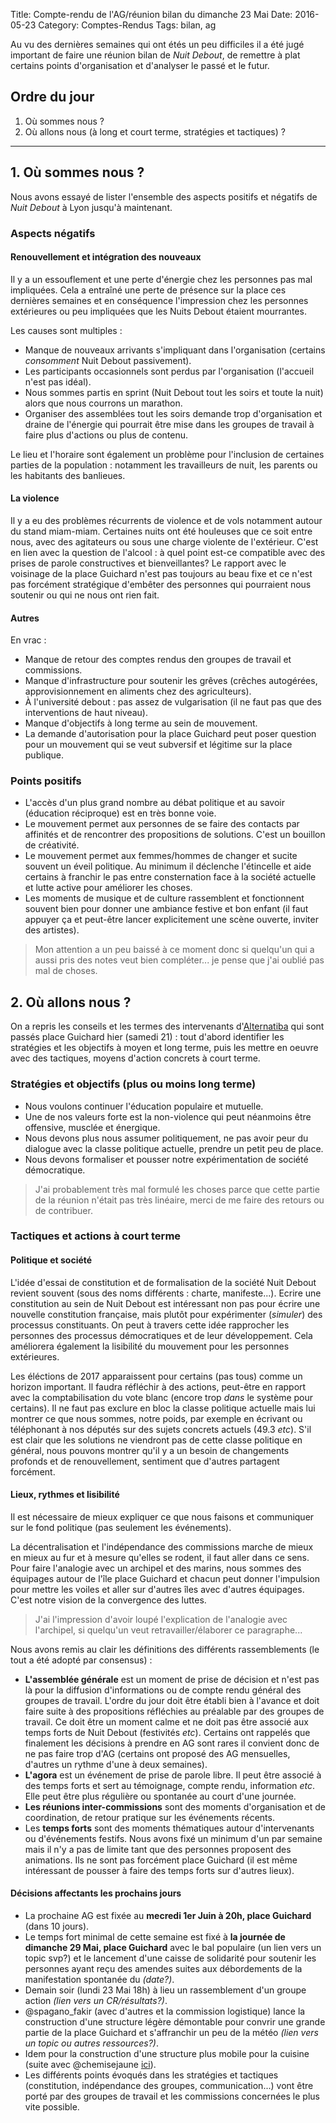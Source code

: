 Title: Compte-rendu de l'AG/réunion bilan du dimanche 23 Mai
Date: 2016-05-23
Category: Comptes-Rendus
Tags: bilan, ag



Au vu des dernières semaines qui ont étés un peu difficiles il a été jugé important de faire une réunion bilan de _Nuit Debout_, de remettre à plat certains points d'organisation et d'analyser le passé et le futur.

## Ordre du jour

1. Où sommes nous ?
2. Où allons nous (à long et court terme, stratégies et tactiques) ?

---

## 1. Où sommes nous ?

Nous avons essayé de lister l'ensemble des aspects positifs et négatifs de _Nuit Debout_ à Lyon jusqu'à maintenant.

### Aspects négatifs

#### Renouvellement et intégration des nouveaux

Il y a un essouflement et une perte d'énergie chez les personnes pas mal impliquées. Cela a entraîné une perte de présence sur la place ces dernières semaines et en conséquence l'impression chez les personnes extérieures ou peu impliquées que les Nuits Debout étaient mourrantes.

Les causes sont multiples :

- Manque de nouveaux arrivants s'impliquant dans l'organisation (certains _consomment_ Nuit Debout passivement).
- Les participants occasionnels sont perdus par l'organisation (l'accueil n'est pas idéal).
- Nous sommes partis en sprint (Nuit Debout tout les soirs et toute la nuit) alors que nous courrons un marathon.
- Organiser des assemblées tout les soirs demande trop d'organisation et draine de l'énergie qui pourrait être mise dans les groupes de travail à faire plus d'actions ou plus de contenu.

Le lieu et l'horaire sont également un problème pour l'inclusion de certaines parties de la population : notamment les travailleurs de nuit, les parents ou les habitants des banlieues.

#### La violence

Il y a eu des problèmes récurrents de violence et de vols notamment autour du stand miam-miam. Certaines nuits ont été houleuses que ce soit entre nous, avec des agitateurs ou sous une charge violente de l'extérieur. C'est en lien avec la question de l'alcool : à quel point est-ce compatible avec des prises de parole constructives et bienveillantes? Le rapport avec le voisinage de la place Guichard n'est pas toujours au beau fixe et ce n'est pas forcément stratégique d'embêter des personnes qui pourraient nous soutenir ou qui ne nous ont rien fait.

#### Autres

En vrac :

- Manque de retour des comptes rendus den groupes de travail et commissions.
- Manque d'infrastructure pour soutenir les grêves (crêches autogérées, approvisionnement en aliments chez des agriculteurs).
- À l'université debout : pas assez de vulgarisation (il ne faut pas que des interventions de haut niveau).
- Manque d'objectifs à long terme au sein de mouvement.
- La demande d'autorisation pour la place Guichard peut poser question pour un mouvement qui se veut subversif et légitime sur la place publique.

### Points positifs

- L'accès d'un plus grand nombre au débat politique et au savoir (éducation réciproque) est en très bonne voie.
- Le mouvement permet aux personnes de se faire des contacts par affinités et de rencontrer des propositions de solutions. C'est un bouillon de créativité.
- Le mouvement permet aux femmes/hommes de changer et sucite souvent un éveil politique. Au minimum il déclenche l'étincelle et aide certains à franchir le pas entre consternation face à la société actuelle et lutte active pour améliorer les choses.
- Les moments de musique et de culture rassemblent et fonctionnent souvent bien pour donner une ambiance festive et bon enfant (il faut appuyer ça et peut-être lancer explicitement une scène ouverte, inviter des artistes).

> Mon attention a un peu baissé à ce moment donc si quelqu'un qui a aussi pris des notes veut bien compléter... je pense que j'ai oublié pas mal de choses.

## 2. Où allons nous ?

On a repris les conseils et les termes des intervenants d'[Alternatiba](https://alternatiba.eu/) qui sont passés place Guichard hier (samedi 21) : tout d'abord identifier les stratégies et les objectifs à moyen et long terme, puis les mettre en oeuvre avec des tactiques, moyens d'action concrets à court terme.

### Stratégies et objectifs (plus ou moins long terme)

- Nous voulons continuer l'éducation populaire et mutuelle.
- Une de nos valeurs forte est la non-violence qui peut néanmoins être offensive, musclée et énergique.
- Nous devons plus nous assumer politiquement, ne pas avoir peur du dialogue avec la classe politique actuelle, prendre un petit peu de place.
- Nous devons formaliser et pousser notre expérimentation de société démocratique.

> J'ai probablement très mal formulé les choses parce que cette partie de la réunion n'était pas très linéaire, merci de me faire des retours ou de contribuer.

### Tactiques et actions à court terme

#### Politique et société

L'idée d'essai de constitution et de formalisation de la société Nuit Debout revient souvent (sous des noms différents : charte, manifeste...). Ecrire une constitution au sein de Nuit Debout est intéressant non pas pour écrire une nouvelle constitution française, mais plutôt pour expérimenter (_simuler_) des processus constituants. On peut à travers cette idée rapprocher les personnes des processus démocratiques et de leur développement. Cela améliorera également la lisibilité du mouvement pour les personnes extérieures.

Les éléctions de 2017 apparaissent pour certains (pas tous) comme un horizon important. Il faudra réfléchir à des actions, peut-être en rapport avec la comptabilisation du vote blanc (encore trop _dans_ le système pour certains). Il ne faut pas exclure en bloc la classe politique actuelle mais lui montrer ce que nous sommes, notre poids, par exemple en écrivant ou téléphonant à nos députés sur des sujets concrets actuels (49.3 _etc_). S'il est clair que les solutions ne viendront pas de cette classe politique en général, nous pouvons montrer qu'il y a un besoin de changements profonds et de renouvellement, sentiment que d'autres partagent forcément.

#### Lieux, rythmes et lisibilité

Il est nécessaire de mieux expliquer ce que nous faisons et communiquer sur le fond politique (pas seulement les événements).

La décentralisation et l'indépendance des commissions marche de mieux en mieux au fur et à mesure qu'elles se rodent, il faut aller dans ce sens. Pour faire l'analogie avec un archipel et des marins, nous sommes des équipages autour de l'île place Guichard et chacun peut donner l'impulsion pour mettre les voiles et aller sur d'autres îles avec d'autres équipages. C'est notre vision de la convergence des luttes.

> J'ai l'impression d'avoir loupé l'explication de l'analogie avec l'archipel, si quelqu'un veut retravailler/élaborer ce paragraphe...

Nous avons remis au clair les définitions des différents rassemblements (le tout a été adopté par consensus) :

- **L'assemblée générale** est un moment de prise de décision et n'est pas là pour la diffusion d'informations ou de compte rendu général des groupes de travail. L'ordre du jour doit être établi bien à l'avance et doit faire suite à des propositions réfléchies au préalable par des groupes de travail. Ce doit être un moment calme et ne doit pas être associé aux temps forts de Nuit Debout (festivités _etc_). Certains ont rappelés que finalement les décisions à prendre en AG sont rares il convient donc de ne pas faire trop d'AG (certains ont proposé des AG mensuelles, d'autres un rythme d'une à deux semaines).
- **L'agora** est un événement de prise de parole libre. Il peut être associé à des temps forts et sert au témoignage, compte rendu, information _etc_. Elle peut être plus régulière ou spontanée au court d'une journée.
- **Les réunions inter-commissions** sont des moments d'organisation et de coordination, de retour pratique sur les événements récents.
- Les **temps forts** sont des moments thématiques autour d'intervenants ou d'événements festifs. Nous avons fixé un minimum d'un par semaine mais il n'y a pas de limite tant que des personnes proposent des animations. Ils ne sont pas forcément place Guichard (il est même intéressant de pousser à faire des temps forts sur d'autres lieux).

#### Décisions affectants les prochains jours

- La prochaine AG est fixée au **mecredi 1er Juin à 20h, place Guichard** (dans 10 jours).
- Le temps fort minimal de cette semaine est fixé à **la journée de dimanche 29 Mai, place Guichard** avec le bal populaire (un lien vers un topic svp?) et le lancement d'une caisse de solidarité pour soutenir les personnes ayant reçu des amendes suites aux débordements de la manifestation spontanée du _(date?)_.
- Demain soir (lundi 23 Mai 18h) à lieu un rassemblement d'un groupe action _(lien vers un CR/résultats?)_.
- @spagano_fakir (avec d'autres et la commission logistique) lance la construction d'une structure légère démontable pour convrir une grande partie de la place Guichard et s'affranchir un peu de la météo _(lien vers un topic ou autres ressources?)_.
- Idem pour la construction d'une structure plus mobile pour la cuisine (suite avec @chemisejaune [ici](https://forumalt.nuitdeboutlyon.fr/t/construire-une-cuisine/1256)).
- Les différents points évoqués dans les stratégies et tactiques (constitution, indépendance des groupes, communication...) vont être porté par des groupes de travail et les commissions concernées le plus vite possible.
